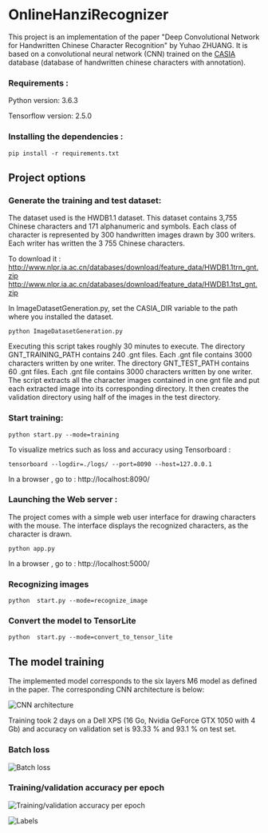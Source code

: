 # OnlineHanziRecognizer

This project is an implementation of the paper "Deep Convolutional Network for Handwritten Chinese Character Recognition" by Yuhao ZHUANG.
It is based on a convolutional neural network (CNN) trained on the [CASIA](http://www.nlpr.ia.ac.cn/databases/handwriting/Touching_Characters_Databases.html) database (database of handwritten chinese characters with annotation).



### Requirements :
Python version: 3.6.3

Tensorflow version: 2.5.0

### Installing the dependencies :

```
pip install -r requirements.txt
```

## Project options

### Generate the training and test dataset:

The dataset used is the HWDB1.1 dataset. 
This dataset contains 3,755 Chinese characters and 171 alphanumeric
and symbols. Each class of character is represented by 300 handwritten images drawn by 300 writers. 
Each writer has written the 3 755 Chinese characters. 

To download it :
http://www.nlpr.ia.ac.cn/databases/download/feature_data/HWDB1.1trn_gnt.zip
http://www.nlpr.ia.ac.cn/databases/download/feature_data/HWDB1.1tst_gnt.zip

In ImageDatasetGeneration.py, set the CASIA_DIR variable to the path where you installed the dataset.

``` python ImageDatasetGeneration.py ```

Executing this script takes roughly 30 minutes to execute. 
The directory GNT_TRAINING_PATH contains 240 .gnt files. Each .gnt file contains 3000 characters written by one writer.
The directory GNT_TEST_PATH contains 60 .gnt files. Each .gnt file contains 3000 characters written by one writer.
The script extracts all the character images contained in one gnt file and put each extracted
image into its corresponding directory.
It then creates the validation directory using half of the images in the test directory.


### Start training:

``` python start.py --mode=training ```

To visualize metrics such as loss and accuracy using Tensorboard :

``` tensorboard --logdir=./logs/ --port=8090 --host=127.0.0.1 ```
 
In a browser , go to : http://localhost:8090/

### Launching the Web server :

The project comes with a simple web user interface for drawing characters with the mouse.
The interface displays the recognized characters, as the character is drawn.

``` python app.py ``` 

In a browser , go to : http://localhost:5000/

### Recognizing images 

``` python  start.py --mode=recognize_image ```

### Convert the model to TensorLite

``` python  start.py --mode=convert_to_tensor_lite ```

## The model training

The implemented model corresponds to the six layers M6 model as defined in the paper. The corresponding CNN architecture is below:

![CNN architecture](doc/cnn_architecture.png "CNN architecture")

Training took 2 days on a Dell XPS (16 Go, Nvidia GeForce GTX 1050 with 4 Gb) and accuracy on validation set is 93.33 % and 93.1 % on test set.

### Batch loss

![Batch loss](images/batch_loss.png "Batch loss")


### Training/validation accuracy per epoch

![_Training/validation accuracy per epoch_](images/epoch_accuracy.png "Batch loss")

![Labels](images/labels.png "Labels")







 


